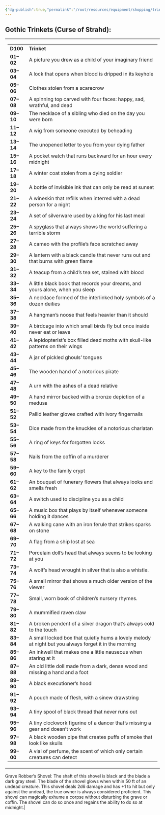 ```yaml
---
{"dg-publish":true,"permalink":"/root/resources/equipment/shopping/trinkets-curse-of-strahd/"}
---
```



## **Gothic Trinkets (Curse of Strahd):**

<table><tbody><tr class="odd"><td><table><tbody><tr class="odd"><td><strong>D100</strong></td><td><strong>Trinket</strong></td></tr><tr class="even"><td><strong>01–02</strong></td><td>A picture you drew as a child of your imaginary friend</td></tr><tr class="odd"><td><strong>03–04</strong></td><td>A lock that opens when blood is dripped in its keyhole</td></tr><tr class="even"><td><strong>05–06</strong></td><td>Clothes stolen from a scarecrow</td></tr><tr class="odd"><td><strong>07–08</strong></td><td>A spinning top carved with four faces: happy, sad, wrathful, and dead</td></tr><tr class="even"><td><strong>09–10</strong></td><td>The necklace of a sibling who died on the day you were born</td></tr><tr class="odd"><td><strong>11–12</strong></td><td>A wig from someone executed by beheading</td></tr><tr class="even"><td><strong>13–14</strong></td><td>The unopened letter to you from your dying father</td></tr><tr class="odd"><td><strong>15–16</strong></td><td>A pocket watch that runs backward for an hour every midnight</td></tr><tr class="even"><td><strong>17–18</strong></td><td>A winter coat stolen from a dying soldier</td></tr><tr class="odd"><td><strong>19–20</strong></td><td>A bottle of invisible ink that can only be read at sunset</td></tr><tr class="even"><td><strong>21–22</strong></td><td>A wineskin that refills when interred with a dead person for a night</td></tr><tr class="odd"><td><strong>23–24</strong></td><td>A set of silverware used by a king for his last meal</td></tr><tr class="even"><td><strong>25–26</strong></td><td>A spyglass that always shows the world suffering a terrible storm</td></tr><tr class="odd"><td><strong>27–28</strong></td><td>A cameo with the profile’s face scratched away</td></tr><tr class="even"><td><strong>29–30</strong></td><td>A lantern with a black candle that never runs out and that burns with green flame</td></tr><tr class="odd"><td><strong>31–32</strong></td><td>A teacup from a child’s tea set, stained with blood</td></tr><tr class="even"><td><strong>33–34</strong></td><td>A little black book that records your dreams, and yours alone, when you sleep</td></tr><tr class="odd"><td><strong>35–36</strong></td><td>A necklace formed of the interlinked holy symbols of a dozen deities</td></tr><tr class="even"><td><strong>37–38</strong></td><td>A hangman’s noose that feels heavier than it should</td></tr><tr class="odd"><td><strong>39–40</strong></td><td>A birdcage into which small birds fly but once inside never eat or leave</td></tr><tr class="even"><td><strong>41–42</strong></td><td>A lepidopterist’s box filled dead moths with skull-like patterns on their wings</td></tr><tr class="odd"><td><strong>43–44</strong></td><td>A jar of pickled ghouls’ tongues</td></tr><tr class="even"><td><strong>45–46</strong></td><td>The wooden hand of a notorious pirate</td></tr><tr class="odd"><td><strong>47–48</strong></td><td>A urn with the ashes of a dead relative</td></tr><tr class="even"><td><strong>49–50</strong></td><td>A hand mirror backed with a bronze depiction of a medusa</td></tr><tr class="odd"><td><strong>51–52</strong></td><td>Pallid leather gloves crafted with ivory fingernails</td></tr><tr class="even"><td><strong>53–54</strong></td><td>Dice made from the knuckles of a notorious charlatan</td></tr><tr class="odd"><td><strong>55–56</strong></td><td>A ring of keys for forgotten locks</td></tr><tr class="even"><td><strong>57–58</strong></td><td>Nails from the coffin of a murderer</td></tr><tr class="odd"><td><strong>59–60</strong></td><td>A key to the family crypt</td></tr><tr class="even"><td><strong>61–62</strong></td><td>An bouquet of funerary flowers that always looks and smells fresh</td></tr><tr class="odd"><td><strong>63–64</strong></td><td>A switch used to discipline you as a child</td></tr><tr class="even"><td><strong>65–66</strong></td><td>A music box that plays by itself whenever someone holding it dances</td></tr><tr class="odd"><td><strong>67–68</strong></td><td>A walking cane with an iron ferule that strikes sparks on stone</td></tr><tr class="even"><td><strong>69–70</strong></td><td>A flag from a ship lost at sea</td></tr><tr class="odd"><td><strong>71–72</strong></td><td>Porcelain doll’s head that always seems to be looking at you</td></tr><tr class="even"><td><strong>73–74</strong></td><td>A wolf’s head wrought in silver that is also a whistle.</td></tr><tr class="odd"><td><strong>75–76</strong></td><td>A small mirror that shows a much older version of the viewer</td></tr><tr class="even"><td><strong>77–78</strong></td><td>Small, worn book of children’s nursery rhymes.</td></tr><tr class="odd"><td><strong>79–80</strong></td><td>A mummified raven claw</td></tr><tr class="even"><td><strong>81–82</strong></td><td>A broken pendent of a silver dragon that’s always cold to the touch</td></tr><tr class="odd"><td><strong>83–84</strong></td><td>A small locked box that quietly hums a lovely melody at night but you always forget it in the morning</td></tr><tr class="even"><td><strong>85–86</strong></td><td>An inkwell that makes one a little nauseous when staring at it</td></tr><tr class="odd"><td><strong>87–88</strong></td><td>An old little doll made from a dark, dense wood and missing a hand and a foot</td></tr><tr class="even"><td><strong>89–90</strong></td><td>A black executioner’s hood</td></tr><tr class="odd"><td><strong>91–92</strong></td><td>A pouch made of flesh, with a sinew drawstring</td></tr><tr class="even"><td><strong>93–94</strong></td><td>A tiny spool of black thread that never runs out</td></tr><tr class="odd"><td><strong>95–96</strong></td><td>A tiny clockwork figurine of a dancer that’s missing a gear and doesn’t work</td></tr>
<tr class="even">
<td><strong>97–98</strong></td>
<td>A black wooden pipe that creates puffs of smoke that look like skulls</td></tr>
<tr class="even">
<td><strong>99–00</strong></td>
<td> A vial of perfume, the scent of which only certain creatures can detect</td></tr></tbody></table></td></tr></tbody></table>

Grave Robber’s Shovel: The shaft of this shovel is black and the blade a dark gray steel. The blade of the shovel glows when within 50 ft of an undead creature. This shovel deals 2d6 damage and has +1 to hit but only against the undead, the true owner is always considered proficient. This shovel can magically exhume a corpse without disturbing the grave or coffin. The shovel can do so once and regains the ability to do so at midnight.|